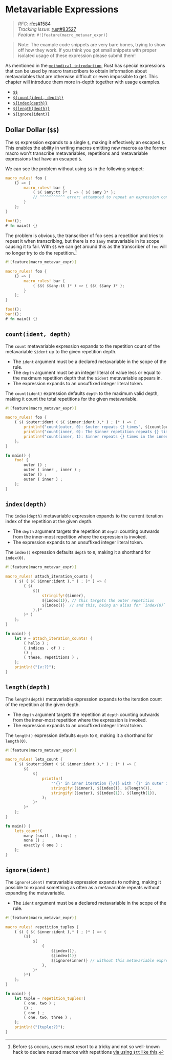 # Metavariable Expressions

> *RFC*: [rfcs#1584](https://github.com/rust-lang/rfcs/blob/master/text/3086-macro-metavar-expr.md)\
> *Tracking Issue*: [rust#83527](https://github.com/rust-lang/rust/issues/83527)\
> *Feature*: `#![feature(macro_metavar_expr)]`

> Note: The example code snippets are very bare bones, trying to show off how they work. If you think you got small snippets with proper isolated usage of these expression please submit them!

As mentioned in the [`methodical introduction`](../macros-methodical.md), Rust has special expressions that can be used by macro transcribers to obtain information about metavariables that are otherwise difficult or even impossible to get.
This chapter will introduce them more in-depth together with usage examples.

- [`$$`](#dollar-dollar-)
- [`${count(ident, depth)}`](#countident-depth)
- [`${index(depth)}`](#indexdepth)
- [`${length(depth)}`](#lengthdepth)
- [`${ignore(ident)}`](#ignoreident)

## Dollar Dollar (`$$`)

The `$$` expression expands to a single `$`, making it effectively an escaped `$`.
This enables the ability in writing macros emitting new macros as the former macro won't transcribe metavariables, repetitions and metavariable expressions that have an escaped `$`.

We can see the problem without using `$$` in the following snippet:
```rust
macro_rules! foo {
    () => {
        macro_rules! bar {
            ( $( $any:tt )* ) => { $( $any )* };
            // ^^^^^^^^^^^ error: attempted to repeat an expression containing no syntax variables matched as repeating at this depth
        }
    };
}

foo!();
# fn main() {}
```

The problem is obvious, the transcriber of foo sees a repetition and tries to repeat it when transcribing, but there is no `$any` metavariable in its scope causing it to fail.
With `$$` we can get around this as the transcriber of `foo` will no longer try to do the repetition.[^tt-$]

```rust
#![feature(macro_metavar_expr)]

macro_rules! foo {
    () => {
        macro_rules! bar {
            ( $$( $$any:tt )* ) => { $$( $$any )* };
        }
    };
}

foo!();
bar!();
# fn main() {}
```

[^tt-$]: Before `$$` occurs, users must resort to a tricky and not so well-known hack to declare nested macros with repetitions
         [via using `$tt` like this](https://play.rust-lang.org/?version=nightly&mode=debug&edition=2021&gist=9ce18fc79ce17c77d20e74f3c46ee13c).

## `count(ident, depth)`

The `count` metavariable expression expands to the repetition count of the metavariable `$ident` up to the given repetition depth.

- The `ident` argument must be a declared metavariable in the scope of the rule.
- The `depth` argument must be an integer literal of value less or equal to the maximum repetition depth that the `$ident` metavariable appears in.
- The expression expands to an unsuffixed integer literal token.

The `count(ident)` expression defaults `depth` to the maximum valid depth, making it count the total repetitions for the given metavariable.

```rust
#![feature(macro_metavar_expr)]

macro_rules! foo {
    ( $( $outer:ident ( $( $inner:ident ),* ) ; )* ) => {
        println!("count(outer, 0): $outer repeats {} times", ${count(outer)});
        println!("count(inner, 0): The $inner repetition repeats {} times in the outer repetition", ${count(inner, 0)});
        println!("count(inner, 1): $inner repeats {} times in the inner repetitions", ${count(inner, 1)});
    };
}

fn main() {
    foo! {
        outer () ;
        outer ( inner , inner ) ;
        outer () ;
        outer ( inner ) ;
    };
}
```

## `index(depth)`

The `index(depth)` metavariable expression expands to the current iteration index of the repetition at the given depth.

- The `depth` argument targets the repetition at `depth` counting outwards from the inner-most repetition where the expression is invoked.
- The expression expands to an unsuffixed integer literal token.

The `index()` expression defaults `depth` to `0`, making it a shorthand for `index(0)`.

```rust
#![feature(macro_metavar_expr)]

macro_rules! attach_iteration_counts {
    ( $( ( $( $inner:ident ),* ) ; )* ) => {
        ( $(
            $((
                stringify!($inner),
                ${index(1)}, // this targets the outer repetition
                ${index()}  // and this, being an alias for `index(0)` targets the inner repetition
            ),)*
        )* )
    };
}

fn main() {
    let v = attach_iteration_counts! {
        ( hello ) ;
        ( indices , of ) ;
        () ;
        ( these, repetitions ) ;
    };
    println!("{v:?}");
}
```


## `length(depth)`

The `length(depth)` metavariable expression expands to the iteration count of the repetition at the given depth.

- The `depth` argument targets the repetition at `depth` counting outwards from the inner-most repetition where the expression is invoked.
- The expression expands to an unsuffixed integer literal token.

The `length()` expression defaults `depth` to `0`, making it a shorthand for `length(0)`.


```rust
#![feature(macro_metavar_expr)]

macro_rules! lets_count {
    ( $( $outer:ident ( $( $inner:ident ),* ) ; )* ) => {
        $(
            $(
                println!(
                    "'{}' in inner iteration {}/{} with '{}' in outer iteration {}/{} ",
                    stringify!($inner), ${index()}, ${length()},
                    stringify!($outer), ${index(1)}, ${length(1)},
                );
            )*
        )*
    };
}

fn main() {
    lets_count!(
        many (small , things) ;
        none () ;
        exactly ( one ) ;
    );
}
```

## `ignore(ident)`

The `ignore(ident)` metavariable expression expands to nothing, making it possible to expand something as often as a metavariable repeats without expanding the metavariable.

- The `ident` argument must be a declared metavariable in the scope of the rule.

```rust
#![feature(macro_metavar_expr)]

macro_rules! repetition_tuples {
    ( $( ( $( $inner:ident ),* ) ; )* ) => {
        ($(
            $(
                (
                    ${index()},
                    ${index(1)}
                    ${ignore(inner)} // without this metavariable expression, compilation would fail
                ),
            )*
        )*)
    };
}

fn main() {
    let tuple = repetition_tuples!(
        ( one, two ) ;
        () ;
        ( one ) ;
        ( one, two, three ) ;
    );
    println!("{tuple:?}");
}
```
